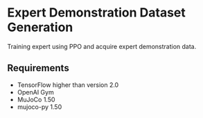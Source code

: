 # Expert Demonstration Dataset Generation
Training expert using PPO and acquire expert demonstration data. 

## Requirements
- TensorFlow higher than version 2.0
- OpenAI Gym
- MuJoCo 1.50
- mujoco-py 1.50
